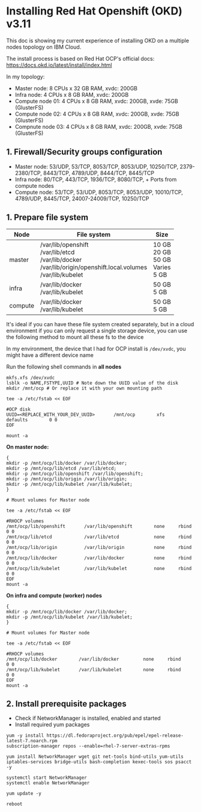 # Installing Red Hat Openshift (OKD) v3.11

This doc is showing my current experience of installing OKD on a multiple nodes topology on IBM Cloud.

The install process is based on Red Hat OCP's official docs: https://docs.okd.io/latest/install/index.html

In my topology:
  - Master node: 8 CPUs x 32 GB RAM, xvdc: 200GB
  - Infra node: 4 CPUs x 8 GB RAM, xvdc: 200GB
  - Compute node 01: 4 CPUs x 8 GB RAM, xvdc: 200GB, xvde: 75GB (GlusterFS)
  - Compute node 02: 4 CPUs x 8 GB RAM, xvdc: 200GB, xvde: 75GB (GlusterFS)
  - Compnute node 03: 4 CPUs x 8 GB RAM, xvdc: 200GB, xvde: 75GB (GlusterFS)

## 1. Firewall/Security groups configuration
- Master node: 53/UDP, 53/TCP, 8053/TCP, 8053/UDP, 10250/TCP, 2379-2380/TCP, 8443/TCP, 4789/UDP, 8444/TCP, 8445/TCP
- Infra node: 80/TCP, 443/TCP, 1936/TCP, 8080/TCP, + Ports from compute nodes
- Compute node: 53/TCP, 53/UDP, 8053/TCP, 8053/UDP, 10010/TCP, 4789/UDP, 8445/TCP, 24007-24009/TCP, 10250/TCP

## 1. Prepare file system  

| Node    | File system                                                                                                       | Size                                     |
|---------|-------------------------------------------------------------------------------------------------------------------|------------------------------------------|
| master  | /var/lib/openshift<br/>   /var/lib/etcd<br/>   /var/lib/docker<br/>   /var/lib/origin/openshift.local.volumes<br/>   /var/lib/kubelet<br/> | 10 GB<br/>   20 GB<br/>   50 GB<br/>   Varies<br/>   5  GB<br/>   |
| infra   | /var/lib/docker<br/>   /var/lib/kubelet<br/>                                                                                | 50 GB<br/>   5  GB<br/>                            |
| compute | /var/lib/docker<br/>   /var/lib/kubelet<br/>                                                                                | 50 GB<br/>   5  GB<br/>                            |


It's ideal if you can have these file system created separately, but in a cloud environment if you can only request a single storage device, you can use the following method to mount all these fs to the device

In my environment, the device that I had for OCP install is `/dev/xvdc`, you might have a different device name

Run the following shell commands in **all nodes** 

```shell
mkfs.xfs /dev/xvdc
lsblk -o NAME,FSTYPE,UUID # Note down the UUID value of the disk
mkdir /mnt/ocp # Or replace it with your own mounting path

tee -a /etc/fstab << EOF

#OCP disk
UUID=<REPLACE_WITH_YOUR_DEV_UUID>       /mnt/ocp        xfs     defaults        0 0
EOF

mount -a 
```

**On master node:**
```shell
{
mkdir -p /mnt/ocp/lib/docker /var/lib/docker;
mkdir -p /mnt/ocp/lib/etcd /var/lib/etcd;
mkdir -p /mnt/ocp/lib/openshift /var/lib/openshift;
mkdir -p /mnt/ocp/lib/origin /var/lib/origin;
mkdir -p /mnt/ocp/lib/kubelet /var/lib/kubelet;
}

# Mount volumes for Master node

tee -a /etc/fstab << EOF

#RHOCP volumes
/mnt/ocp/lib/openshift       /var/lib/openshift        none     rbind        0 0
/mnt/ocp/lib/etcd            /var/lib/etcd             none     rbind        0 0
/mnt/ocp/lib/origin          /var/lib/origin           none     rbind        0 0
/mnt/ocp/lib/docker          /var/lib/docker           none     rbind        0 0
/mnt/ocp/lib/kubelet         /var/lib/kubelet          none     rbind        0 0
EOF
mount -a

```

**On infra and compute (worker) nodes**

```shell
{
mkdir -p /mnt/ocp/lib/docker /var/lib/docker;
mkdir -p /mnt/ocp/lib/kubelet /var/lib/kubelet;
}

# Mount volumes for Master node

tee -a /etc/fstab << EOF

#RHOCP volumes
/mnt/ocp/lib/docker        /var/lib/docker         none     rbind        0 0
/mnt/ocp/lib/kubelet       /var/lib/kubelet        none     rbind        0 0
EOF
mount -a

```

## 2. Install prerequisite packages

- Check if NetworkManager is installed, enabled and started
- Install required yum packages

```shell
yum -y install https://dl.fedoraproject.org/pub/epel/epel-release-latest-7.noarch.rpm
subscription-manager repos --enable=rhel-7-server-extras-rpms

yum install NetworkManager wget git net-tools bind-utils yum-utils iptables-services bridge-utils bash-completion kexec-tools sos psacct -y

systemctl start NetworkManager
systemctl enable NetworkManager

yum update -y

reboot

```
